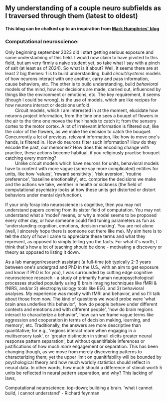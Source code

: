 ## My understanding of a couple neuro subfields as I traversed through them (latest to oldest)
#### This blog can be chalked up to an inspiration from [Mark Humphries' blog](medium.com/the-spike/the-neuroscientist-a-field-guide-ac15bb47372f)

### Computational neuroscience:
Only beginning september 2023 did I start getting serious exposure and some understadning of this field. I would now claim to have pivoted to this field, but am very firmly a naive student yet, so take what I say with a pinch of salt (at least as of 2024). So what is it about? Well, it seems there are at least 2 big themes: 1 is to build understanding, build _circuit/systems_ models of how neurons interact with one another, carry and pass information, cause behaviors, etc. The other is to build understanding, build _behavioral_ models of the mind, how our decisions are made, carried out, influenced by things like the environment or emotions, etc. The key requirement, it seems (though I could be wrong), is the use of models, which are like recipes for how neurons interact or decisions unfold.  
&nbsp;&nbsp;&nbsp;&nbsp;&nbsp;&nbsp;&nbsp;&nbsp;Circuit models, which I am interested in at the moment, elucidate how neurons project information, from the time one sees a bouqet of flowers in the air to the time one moves the their hands to catch it; from the sensory cortex to the motor cortex. A lot of irrelevant information is filtered out, like the color of the flowers, as we make the decision to catch the bouquet. Concurrently a lot of previous, relevant information, like how to move one's hands, is filtered in. How do neurons filter such information? How do they encode the past, our memories? How does this encoding change with practice, these actions become habitual, if you religiously practise bouquet catching every morning?  
&nbsp;&nbsp;&nbsp;&nbsp;&nbsp;&nbsp;&nbsp;&nbsp;Unlike circuit models which have neurons for units, behavioral models have to content with more vague (some say more complicated) entities for units, like how 'values', 'reward sensitivity', 'risk aversion', 'routine preference', 'baseline emotionality', etc. comprise the decisions we make and the actions we take, wehther in health or sickness (the field of computational psychiatry looks at how these units get distorted or distort behaviors under mental dysfunction). 

If your only foray into neuroscience is cognitive, then you may not understand papers coming from its sister field of computation. You may not understand what a 'model' means, or why a model seems to be proposed every other day, or how someone could find tuning parameters as fun as 'understanding cognition, emotions, decision making'. You are not alone (well, I sincerely hope there is someone out there like me). My aim here is to tell the story of how I came to appreciate these terms and what they represent, as opposed to simply telling you the facts. For what it's worth, I think that's how a lot of teaching should be done - motivating a discovery or theory as opposed to listing it down.

As a lab manager/research assistant (a full-time job typically 2-3 years between one's undergrad and PhD in the U.S., with an aim to get exposure and know if PhD is for you), I was surrounded by cutting edge cognitive neuroscience research - a study of primarily human neuropsychological processes studied popularly using 1) brain imaging techniques like fMRI & fNIRS, and/or 2) electrophysiology tools like EEG, and 3) behavioral analyses. My experience was mostly with fMRI and behavior, and so I'll talk about those from now. The kind of questions we would probe were 'what brain area underlies this behavior', 'how do people behave under different contexts and emotions and with different people', 'how do brain regions interact to characterize a behavior', 'how can we frame vague terms like aggression and cooperation in terms of decision making, learning, and memory', etc. Traditionally, the answers are more descriptive than quantitative; for e.g., 'regions interact more when engaging in a multisensory task', or 'greater distinction in stimuli elicits greater neural response pattern separation', but without quanitifiable inferences or justifications of how much _more_ engagement or separation. This has been changing though, as we move from merely discovering patterns to characterizing them; yet the upper limit on quanitifability will be bounded by psychological theory and how much worldly statistics should reflect in neural data. In other words, how much should a difference of stimuli worth 5 units be reflected in neural pattern separation, and why? This lacking of laws, 

Computational neuroscience: top-down; building a brain. 'what i cannot build, i cannot understand' - Richard feynman
